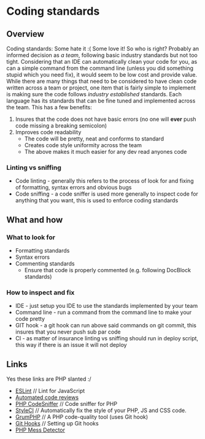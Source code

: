 # Coding standards

## Overview
Coding standards: Some hate it :( Some love it! So who is right? Probably an informed decision as *a team*, following basic industry standards but not too tight. Considering that an IDE can automatically clean your code for you, as can a simple command from the command line (unless you did something stupid which you need fix), it would seem to be low cost and provide value. 
While there are many things that need to be considered to have clean code written across a team or project, one item that is fairly simple to implement is making sure the code follows *industry established* standards. Each language has its standards that can be fine tuned and implemented across the team.
This has a few benefits:
1. Insures that the code does not have basic errors (no one will **ever** push code missing a breaking semicolon)
2. Improves code readability 
   - The code will be pretty, neat and conforms to standard
   - Creates code style uniformity across the team
   - The above makes it much easier for any dev read anyones code

### Linting vs sniffing
- Code linting -  generally this refers to the process of look for and fixing of formatting, syntax errors and obvious bugs
- Code sniffing - a code sniffer is used more generally to inspect code for anything that you want, this is used to enforce coding standards 

## What and how

### What to look for
- Formatting standards
- Syntax errors
-  Commenting standards
   - Ensure that code is properly commented (e.g. following DocBlock standards)

### How to inspect and fix
- IDE - just setup you IDE to use the standards implemented by your team
- Command line - run a command from the command line to make your code pretty 
- GIT hook - a git hook can run above said commands on git commit, this insures that you never push sub par code
- CI - as matter of insurance linting vs sniffing should run in deploy script, this way if there is an issue it will not deploy

## Links
Yes these links are PHP slanted :/
- [ESLint](https://eslint.org/) // Lint for JavaScript
- [Automated code reviews](https://www.codacy.com/)
- [PHP CodeSniffer](https://github.com/squizlabs/PHP_CodeSniffer) // Code sniffer for PHP
- [StyleCI](https://styleci.io/) // Automatically fix the style of your PHP, JS and CSS code.
- [GrumPHP](https://github.com/phpro/grumphp) // A PHP code-quality tool (uses Git hook)
- [Git Hooks](https://git-scm.com/book/en/v2/Customizing-Git-Git-Hooks) // Setting up Git hooks
- [PHP Mess Detector](https://phpmd.org/about.html)
